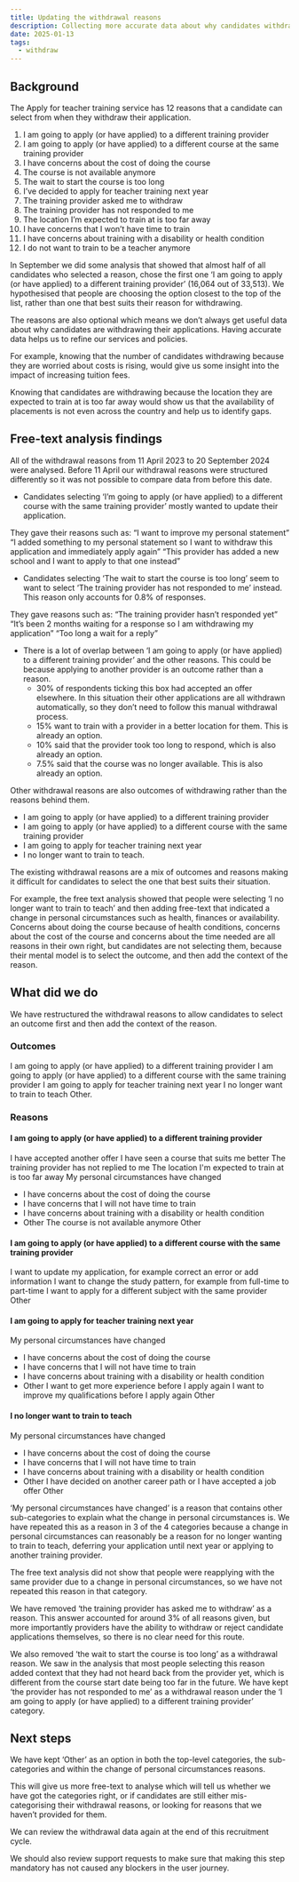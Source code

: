 ```yaml
---
title: Updating the withdrawal reasons
description: Collecting more accurate data about why candidates withdraw from courses.
date: 2025-01-13
tags:
  - withdraw
---
```


## Background

The Apply for teacher training service has 12 reasons that a candidate can select from when they withdraw their application.

1. I am going to apply (or have applied) to a different training provider
2. I am going to apply (or have applied) to a different course at the same training provider
3. I have concerns about the cost of doing the course
4. The course is not available anymore
5. The wait to start the course is too long
6. I’ve decided to apply for teacher training next year
7. The training provider asked me to withdraw
8. The training provider has not responded to me
9. The location I’m expected to train at is too far away
10. I have concerns that I won’t have time to train
11. I have concerns about training with a disability or health condition
12. I do not want to train to be a teacher anymore  

In September we did some analysis that showed that almost half of all candidates who selected a reason, chose the first one ‘I am going to apply (or have applied) to a different training provider’ (16,064 out of 33,513). We hypothesised that people are choosing the option closest to the top of the list, rather than one that best suits their reason for withdrawing.

The reasons are also optional which means we don’t always get useful data about why candidates are withdrawing their applications. Having accurate data helps us to refine our services and policies.  

For example, knowing that the number of candidates withdrawing because they are worried about costs is rising, would give us some insight into the impact of increasing tuition fees.  

Knowing that candidates are withdrawing because the location they are expected to train at is too far away would show us that the availability of placements is not even across the country and help us to identify gaps.  

## Free-text analysis findings

All of the withdrawal reasons from 11 April 2023 to 20 September 2024 were analysed. Before 11 April our withdrawal reasons were structured differently so it was not possible to compare data from before this date.

* Candidates selecting ‘I’m going to apply (or have applied) to a different course with the same training provider’ mostly wanted to update their application.

They gave their reasons such as:
  “I want to improve my personal statement”
  “I added something to my personal statement so I want to withdraw this application and immediately apply again”
  “This provider has added a new school and I want to apply to that one instead”

* Candidates selecting ‘The wait to start the course is too long’ seem to want to select ‘The training provider has not responded to me’ instead. This reason only accounts for 0.8% of responses.

They gave reasons such as:
  “The training provider hasn’t responded yet”
  “It’s been 2 months waiting for a response so I am withdrawing my application”
  “Too long a wait for a reply”

* There is a lot of overlap between ‘I am going to apply (or have applied) to a different training provider’ and the other reasons. This could be because applying to another provider is an outcome rather than a reason.
  * 30% of respondents ticking this box had accepted an offer elsewhere. In this situation their other applications are all withdrawn automatically, so they don’t need to follow this manual withdrawal process.
  * 15% want to train with a provider in a better location for them. This is already an option.
  * 10% said that the provider took too long to respond, which is also already an option.
  * 7.5% said that the course was no longer available. This is also already an option.

Other withdrawal reasons are also outcomes of withdrawing rather than the reasons behind them.  

* I am going to apply (or have applied) to a different training provider
* I am going to apply (or have applied) to a different course with the same training provider
* I am going to apply for teacher training next year
* I no longer want to train to teach.

The existing withdrawal reasons are a mix of outcomes and reasons making it difficult for candidates to select the one that best suits their situation.  

For example, the free text analysis showed that people were selecting ‘I no longer want to train to teach’ and then adding free-text that indicated a change in personal circumstances such as health, finances or availability. Concerns about doing the course because of health conditions, concerns about the cost of the course and concerns about the time needed are all reasons in their own right, but candidates are not selecting them, because their mental model is to select the outcome, and then add the context of the reason.

## What did we do

We have restructured the withdrawal reasons to allow candidates to select an outcome first and then add the context of the reason.

### Outcomes

I am going to apply (or have applied) to a different training provider
I am going to apply (or have applied) to a different course with the same training provider
I am going to apply for teacher training next year
I no longer want to train to teach
Other.

### Reasons

#### I am going to apply (or have applied) to a different training provider

I have accepted another offer
I have seen a course that suits me better
The training provider has not replied to me
The location I'm expected to train at is too far away
My personal circumstances have changed
  - I have concerns about the cost of doing the course
  - I have concerns that I will not have time to train
  - I have concerns about training with a disability or health condition
  - Other
The course is not available anymore
Other

#### I am going to apply (or have applied) to a different course with the same training provider

I want to update my application, for example correct an error or add information
I want to change the study pattern, for example from full-time to part-time
I want to apply for a different subject with the same provider
Other

#### I am going to apply for teacher training next year

My personal circumstances have changed
  - I have concerns about the cost of doing the course
  - I have concerns that I will not have time to train
  - I have concerns about training with a disability or health condition
  - Other
I want to get more experience before I apply again
I want to improve my qualifications before I apply again
Other

#### I no longer want to train to teach

My personal circumstances have changed
  - I have concerns about the cost of doing the course
  - I have concerns that I will not have time to train
  - I have concerns about training with a disability or health condition
  - Other
I have decided on another career path or I have accepted a job offer
Other

‘My personal circumstances have changed’ is a reason that contains other sub-categories to explain what the change in personal circumstances is. We have repeated this as a reason in 3 of the 4 categories because a change in personal circumstances can reasonably be a reason for no longer wanting to train to teach, deferring your application until next year or applying to another training provider.  

The free text analysis did not show that people were reapplying with the same provider due to a change in personal circumstances, so we have not repeated this reason in that category.

We have removed ‘the training provider has asked me to withdraw’ as a reason. This answer accounted for around 3% of all reasons given, but more importantly providers have the ability to withdraw or reject candidate applications themselves, so there is no clear need for this route.

We also removed ‘the wait to start the course is too long’ as a withdrawal reason. We saw in the analysis that most people selecting this reason added context that they had not heard back from the provider yet, which is different from the course start date being too far in the future. We have kept ‘the provider has not responded to me’ as a withdrawal reason under the ‘I am going to apply (or have applied) to a different training provider’ category.

## Next steps

We have kept ‘Other’ as an option in both the top-level categories, the sub-categories and within the change of personal circumstances reasons.  

This will give us more free-text to analyse which will tell us whether we have got the categories right, or if candidates are still either mis-categorising their withdrawal reasons, or looking for reasons that we haven’t provided for them.  

We can review the withdrawal data again at the end of this recruitment cycle.  

We should also review support requests to make sure that making this step mandatory has not caused any blockers in the user journey.
